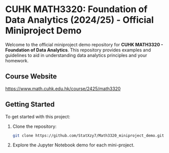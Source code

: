 # CUHK MATH3320: Foundation of Data Analytics (2024/25) - Official Miniproject Demo



Welcome to the official miniproject demo repository for **CUHK MATH3320 - Foundation of Data Analytics**. This repository provides examples and guidelines to aid in understanding data analytics principles and your homework.



## Course Website

https://www.math.cuhk.edu.hk/course/2425/math3320



## Getting Started

To get started with this project:

1. Clone the repository:

   ```sh
   git clone https://github.com/StatXzy7/Math3320_miniproject_demo.git
   ```

3. Explore the Jupyter Notebook demo for each mini-project.
